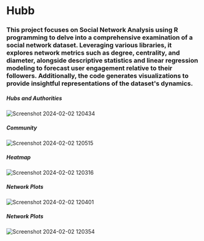 # Hubb
<h3>This project focuses on Social Network Analysis using R programming to delve into a comprehensive examination of a social network dataset. Leveraging various libraries, it explores network metrics such as degree, centrality, and diameter, alongside descriptive statistics and linear regression modeling to forecast user engagement relative to their followers. Additionally, the code generates visualizations to provide insightful representations of the dataset's dynamics.</h3>

<h5>Hubs and Authorities</h5>

![Screenshot 2024-02-02 120434](https://github.com/Nanditasunil/Social-Network-Analysis/assets/109030620/7873ee0b-85d2-4602-be04-d85c61b86683)

<h5>Community</h5>

![Screenshot 2024-02-02 120515](https://github.com/Nanditasunil/Social-Network-Analysis/assets/109030620/8c98976b-a180-4f87-81f4-a7858e333b75)

<h5>Heatmap</h5>

![Screenshot 2024-02-02 120316](https://github.com/Nanditasunil/Social-Network-Analysis/assets/109030620/1416da7f-135b-48da-bc61-7fdb8cb84bab)

<h5>Network Plots</h5>

![Screenshot 2024-02-02 120401](https://github.com/Nanditasunil/Social-Network-Analysis/assets/109030620/bba1b7ea-07d7-4174-b4a9-a47fa7faad2d)

<h5>Network Plots</h5>

![Screenshot 2024-02-02 120354](https://github.com/Nanditasunil/Social-Network-Analysis/assets/109030620/1b03e8e1-cbe0-4845-8d42-6b58b8b3666e)

